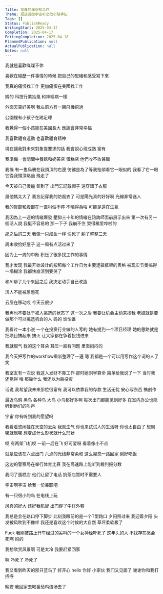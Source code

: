 ```yaml
---
Title: 我真的痛恨找工作
Theme: 把话说给宇宙听之散步随手记
Tags: []
Status: PublishReady
WritingStart: 2025-04-17
Completion: 2025-04-17
EditingCompletion: 2025-04-18
PlannedPublication: null
ActualPublication: null
Notes: null
---
```


我就是喜歡喋喋不休

喜歡在經歷一件事情的時候
把自己的思緒和感受寫下來

我真的痛恨找工作
更加痛恨在美國找工作

媽的
科技行業抽風
和神經病一樣

外面天空好美啊
我左前方有一架飛機飛過

公園裡有小孩子在踢足球

我覺得一個小孩能在美國長大
應該會非常幸福

我喜歡體育運動
也喜歡體育精神

現在讓我對未來對象提要求的話
我會說心理成熟
富有

我準備一會問問中餐館和奶茶店 蛋糕店
他們收不收兼職

我操
有一隻烏鴉在我頭頂的右邊
彷彿是為了等我抬頭看它一眼似的
我看了它一眼
它從我頭頂略過 飛走了

今天被自己傻逼
氣到了
出門忘記戴帽子
還穿錯了衣服

風他媽太大了
我忘記穿我的防風衣了
可是陽光真的好好啊
光線非常迷人

我的胃部和腹部在一直叫個不停
不曉得為啥
可能是還在生氣

我因為上一週的情緒爆發
壓抑三十年的情緒在諮詢師面前展示出來
第一次有另一個活人說
我挺不容易的
那一下子
我崩不住 哭得稀里哗啦的

那之后的三天
我像一只咸鱼一样
快死了
躺了整整三天

周末收拾好屋子
这一周有点活过来了

因为上一周的中断
积压了很多找工作的事情

我才发现
我最开始设计的按照每个工作日为主要逻辑框架的表格
被现实节奏搞得一塌糊涂
我都快崩溃到要哭了

和AI聊了几个来回之后
我决定动手自己改造

活人不能被尿憋死

云层在移动哎
今天云很少

我再也不要处于被人挑选的状态了
这一次之后
我要让机会主动来找我
老娘就是要做那个可以挑选机会的人
妈的
谁怕谁

我看过一本小说
一个在投资行业做的人写的
她有提到一个项目经理
她的思路就是把项目搞起来
搞火
让大家都在争着投钱进来

我就服气
我的这个耳朵
耳压一直有问题
里面闷闷的

我今天把写作的workflow重新整理了一遍
嗯
我都是一个可以用写作这个词的人了
笑

我室友有一次说
我这人发财不靠工作
那时她刚学算命
简单给我说了一下
当时我还觉得
哈
那靠什么
我还以为靠投资

话说
我希望我未来那位很富有
我可以依靠我的存款
生活无忧
安心写东西
搞创作

最近乌鸦 黑鸟 各种鸟 大鸟 小鸟都好多啊
每次出门都能见到好多
在室内办公也能听到他们的叫声

宇宙
你有听到我的愿望吗


我看着悠闲挂在天空的云朵
我就生气
你也来试试人的生活呀
你也太自由了
想飘哪就飘哪
想变成什么形状就什么形状

哎
有两架飞机哎
一前一后在飞
好可爱呀
看着像小不点

就是应该在六点出门
六点的光线非常柔和
这么晃悠一路回家
刚好吃饭

这边的警察局在举行体育比赛
我在高速路上能听到裁判报分数

我问了蛋糕店
他们让留了电话
奶茶店暂时不需要人

宇宙啊宇宙
给我一份兼职吧


有一只很小的鸟
在电线上玩

风真的好大
还好我机智
出门穿了牛仔外套

我总是会在路口停下脚步
此刻我眼前的是一个T型路口
夕阳照过来
我迎着夕阳
头发被风吹到不像样
我还是喜欢这个时候的大自然
草坪柔软极了

Fuck
我刚被路上开车经过的尖叫的一个女神经吓死了
这年头的人
不找存在感会死啊
妈的

我想欣赏风景啊
可是太冷
我要赶紧回家

啊
冷死了
冷死了

我又看到昨天的那只蓝鸟了
好开心
hello 
你好
小家伙
我们又见面了
谢谢你和我打招呼

晚安
我回家去喝番茄鸡蛋汤去了

